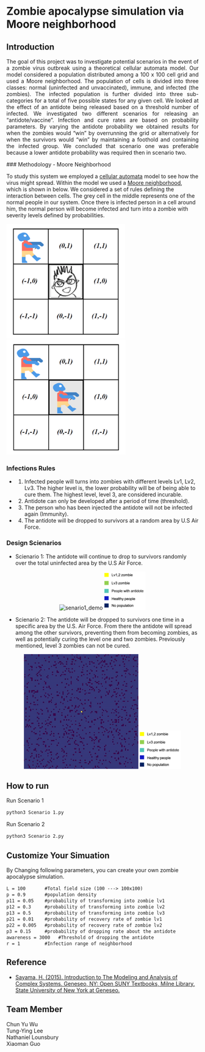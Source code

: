 
# Zombie apocalypse simulation via Moore neighborhood

## Introduction
<p align = "justify">
The goal of this project was to investigate potential scenarios in the event of a zombie virus outbreak using a theoretical cellular automata model. Our model considered a population distributed among a 100 x 100 cell grid and used a Moore neighborhood. The population of cells is divided into three classes: normal (uninfected and unvaccinated), immune, and infected (the zombies). The infected population is further divided into three sub-categories for a total of five possible states for any given cell. We looked at the effect of an antidote being released based on a threshold number of infected. We investigated two different scenarios for releasing an “antidote/vaccine”. Infection and cure rates are based on probability parameters. By varying the antidote probability we obtained results for when the zombies would “win” by overrunning the grid or alternatively for when the survivors would “win” by maintaining a foothold and containing the infected group. We concluded that scenario one was preferable because a lower antidote probability was required then in scenario two. 
</p>
### Methodology - Moore Neighborhood

To study this system we employed a [cellular automata](https://en.wikipedia.org/wiki/Cellular_automaton) model to see how the virus might spread. Within the model we used a [Moore neighborhood](https://en.wikipedia.org/wiki/Moore_neighborhood), which is shown in below. We considered a set of rules defining the interaction between cells. The grey cell in the middle represents one of the normal people in our system. Once there is infected person in a cell around him, the normal person will become infected and turn into a zombie with severity levels defined by probabilities.

<img src="Image/moore1.png" height= 300px weight = 'auto' >  <img src="Image/moore2.png" height= 300px weight = 'auto'>


### Infections Rules
- 1. Infected people will turns into zombies with different levels Lv1, Lv2, Lv3. The higher level is, the lower probability will be of being able to cure them. The highest level, level 3, are considered incurable.
- 2. Antidote can only be developed after a period of time (threshold).
- 3. The person who has been injected the antidote will not be infected again (Immunity).
- 4. The antidote will be dropped to survivors at a random area by U.S Air Force.


### Design Scienarios 
- Scienario 1: The antidote will continue to drop to survivors randomly over the total uninfected area by the U.S Air Force.
<p align="center">
    <img src='Image/senario_1.gif' alt = 'senario1_demo' height= 300px weight = 'auto' /> <img src='Image/legend.png' alt = 'img_legend' height= 100px weight = 'auto'>
</p>

- Scienario 2: The antidote will be dropped to survivors one time in a specific area by the U.S. Air Force. From there the antidote will spread among the other survivors, preventing them from becoming zombies, as well as potentially curing the level one and two zombies. Previously mentioned, level 3 zombies can not be cured. 
<p align="center">
    <img src='Image/senario_2.gif' alt = 'senario2_demo' height= 300px weight = 'auto' /> <img src='Image/legend.png' alt = 'img_legend' height= 100px weight = 'auto'>
</p>



## How to run 

Run Scenario 1

```bash
python3 Scenario 1.py
```
Run Scenario 2

```bash
python3 Scenario 2.py
```

## Customize Your Simuation
By Changing following parameters, you can create your own zombie apocalypse simulation.

```python3
L = 100       #Total field size (100 ---> 100x100)
p = 0.9       #population density
p11 = 0.05    #probability of transforming into zombie lv1
p12 = 0.3     #probability of transforming into zombie lv2
p13 = 0.5     #probability of transforming into zombie lv3
p21 = 0.01    #probability of recovery rate of zombie lv1
p22 = 0.005   #probability of recovery rate of zombie lv2
p3 = 0.15     #probability of dropping rate about the antidote
awareness = 3000   #Threshold of dropping the antidote
r = 1         #Infection range of neighborhood
```
## Reference
- [Sayama, H. (2015). Introduction to The Modeling and Analysis of Complex Systems. Geneseo, NY: Open SUNY Textbooks, Milne Library, State University of New York at Geneseo.](https://textbooks.opensuny.org/introduction-to-the-modeling-and-analysis-of-complex-systems/)

## Team Member
Chun Yu Wu  
Tung-Ying Lee  
Nathaniel Lounsbury  
Xiaoman Guo
